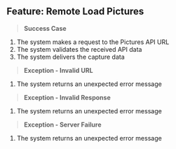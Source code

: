 ## Feature: Remote Load Pictures

> **Success Case**
1. The system makes a request to the Pictures API URL
2. The system validates the received API data
3. The system delivers the capture data

> **Exception - Invalid URL**
1. The system returns an unexpected error message

> **Exception - Invalid Response**
1. The system returns an unexpected error message

> **Exception - Server Failure**
1. The system returns an unexpected error message